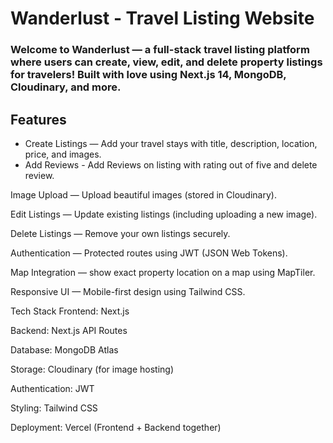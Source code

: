 # Wanderlust - Travel Listing Website
### Welcome to Wanderlust — a full-stack travel listing platform where users can create, view, edit, and delete property listings for travelers! Built with love using Next.js 14, MongoDB, Cloudinary, and more.

## Features
- Create Listings — Add your travel stays with title, description, location, price, and images.
- Add Reviews - Add Reviews on listing with rating out of five and delete review.

Image Upload — Upload beautiful images (stored in Cloudinary).

Edit Listings — Update existing listings (including uploading a new image).

Delete Listings — Remove your own listings securely.

Authentication — Protected routes using JWT (JSON Web Tokens).

Map Integration — show exact property location on a map using MapTiler.

Responsive UI — Mobile-first design using Tailwind CSS.

Tech Stack
Frontend: Next.js

Backend: Next.js API Routes

Database: MongoDB Atlas

Storage: Cloudinary (for image hosting)

Authentication: JWT

Styling: Tailwind CSS

Deployment: Vercel (Frontend + Backend together)


